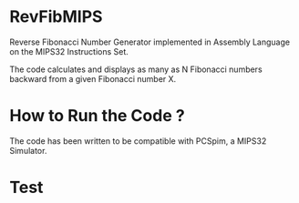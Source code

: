 # RevFibMIPS
Reverse Fibonacci Number Generator implemented in Assembly Language on the MIPS32 Instructions Set.

The code calculates and displays as many as N Fibonacci numbers backward from a given Fibonacci number X.

# How to Run the Code ?
The code has been written to be compatible with PCSpim, a MIPS32 Simulator.


# Test


